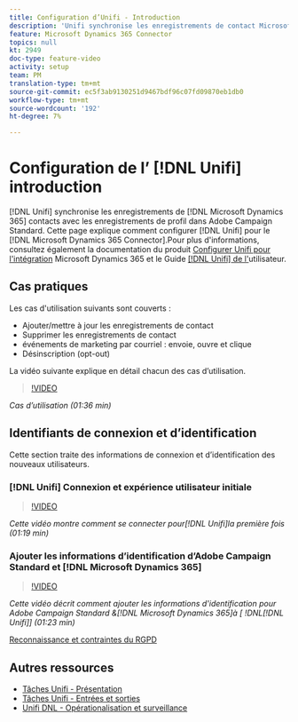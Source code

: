 ```yaml
---
title: Configuration d’Unifi - Introduction
description: 'Unifi synchronise les enregistrements de contact Microsoft Dynamics 365 avec les enregistrements de profil dans Adobe Campaign Standard. '
feature: Microsoft Dynamics 365 Connector
topics: null
kt: 2949
doc-type: feature-video
activity: setup
team: PM
translation-type: tm+mt
source-git-commit: ec5f3ab9130251d9467bdf96c07fd09870eb1db0
workflow-type: tm+mt
source-wordcount: '192'
ht-degree: 7%

---
```



# Configuration de l’ [!DNL Unifi] introduction

[!DNL Unifi] synchronise les enregistrements de [!DNL Microsoft Dynamics 365] contacts avec les enregistrements de profil dans Adobe Campaign Standard. Cette page explique comment configurer [!DNL Unifi] pour le [!DNL Microsoft Dynamics 365 Connector].Pour plus d&#39;informations, consultez également la documentation du produit [Configurer Unifi pour l&#39;intégration](https://helpx.adobe.com/content/help/en/campaign/kb/unifi-configuration.html) Microsoft Dynamics 365 et le Guide [[!DNL Unifi] de l&#39;](https://drive.google.com/drive/folders/16seHF45e6bFxHX15zWLqFLEXymCuA_wn)utilisateur.

## Cas pratiques

Les cas d&#39;utilisation suivants sont couverts :

* Ajouter/mettre à jour les enregistrements de contact
* Supprimer les enregistrements de contact
* événements de marketing par courriel : envoie, ouvre et clique
* Désinscription (opt-out)

La vidéo suivante explique en détail chacun des cas d’utilisation.

>[!VIDEO](https://video.tv.adobe.com/v/27394?quality=12)

*Cas d’utilisation (01:36 min)*

## Identifiants de connexion et d’identification

Cette section traite des informations de connexion et d’identification des nouveaux utilisateurs.

### [!DNL Unifi] Connexion et expérience utilisateur initiale

>[!VIDEO](https://video.tv.adobe.com/v/27393?quality=12)

*Cette vidéo montre comment se connecter pour[!DNL Unifi]la première fois (01:19 min)*

### Ajouter les informations d’identification d’Adobe Campaign Standard et [!DNL Microsoft Dynamics 365]

>[!VIDEO](https://video.tv.adobe.com/v/27395?quality=12)

*Cette vidéo décrit comment ajouter les informations d&#39;identification pour Adobe Campaign Standard &amp;[!DNL Microsoft Dynamics 365]à [ !DNL[!DNL Unifi]] (01:23 min)*

[Reconnaissance et contraintes du RGPD](https://helpx.adobe.com/content/help/en/campaign/kb/acs-ms-dynamics.html#Notices)

## Autres ressources

* [Tâches Unifi - Présentation](/help/integrating/microsoft-dynamics-365-connector/configure-unifi-jobs-overview.md)
* [Tâches Unifi - Entrées et sorties](/help/integrating/microsoft-dynamics-365-connector/configure-unifi-jobs-ingress-egress.md)
* [Unifi DNL - Opérationalisation et surveillance](/help/integrating/microsoft-dynamics-365-connector/configure-unifi-operalization-and-monitoring.md)

